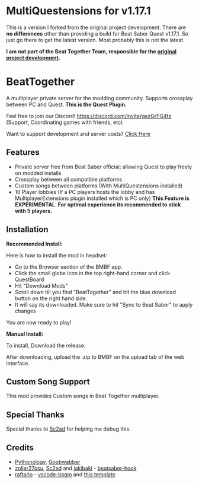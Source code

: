 # MultiQuestensions for v1.17.1

This is a version I forked from the original project development. There are **no differences** other than providing a build for Beat Saber Quest v1.17.1. So just go there to get the latest version. Most probably this is not the latest.

**I am not part of the Beat Together Team, responsible for the [original project development](https://github.com/Goobwabber/MultiQuestensions).**

# BeatTogether
A multiplayer private server for the modding community. Supports crossplay between PC and Quest. **This is the Quest Plugin.**

Feel free to join our Discord! https://discord.com/invite/gezGrFG4tz (Support, Coordinating games with friends, etc) 

Want to support development and server costs? [Click Here](https://www.patreon.com/BeatTogether)

## Features
* Private server free from Beat Saber official; allowing Quest to play freely on modded installs
* Crossplay between all compatible platforms
* Custom songs between platforms (With MultiQuestensions installed)
* 10 Player lobbies (If a PC players hosts the lobby and has MultiplayerExtensions plugin installed which is PC only) **This Feature is EXPERIMENTAL. For optimal experience its recommended to stick with 5 players.**

## Installation

**Recommended Install:**

Here is how to install the mod in headset:
- Go to the Browser section of the BMBF app.
- Click the small globe icon in the top right-hand corner and click QuestBoard
- Hit "Download Mods"
- Scroll down till you find "BeatTogether" and hit the blue download button on the right hand side.
- It will say its downloaded. Make sure to hit "Sync to Beat Saber" to apply changes

You are now ready to play!

**Manual Install:**

To install, Download the release.

After downloading, upload the .zip to BMBF on the upload tab of the web interface.

## Custom Song Support
This mod provides Custom songs in Beat Together multiplayer.

## Special Thanks
Special thanks to [Sc2ad](https://github.com/Sc2ad) for helping me debug this.

## Credits
* [Pythonology](https://github.com/pythonology), [Goobwabber](https://github.com/Goobwabber)
* [zoller27osu](https://github.com/zoller27osu), [Sc2ad](https://github.com/Sc2ad) and [jakibaki](https://github.com/jakibaki) - [beatsaber-hook](https://github.com/sc2ad/beatsaber-hook)
* [raftario](https://github.com/raftario) - [vscode-bsqm](https://github.com/raftario/vscode-bsqm) and [this template](https://github.com/raftario/bmbf-mod-template)
